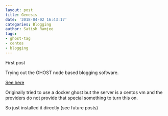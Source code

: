 ```yaml
---
layout: post
title: Genesis
date: '2018-04-02 16:43:17'
categories: Blogging
author: Satish Ramjee
tags:
- ghost-tag
- centos
- blogging
---
```


First post

Trying out the GHOST node based blogging software.


[See here](https://ghost.org)

Originally tried to use a docker ghost but the server is a centos vm and the providers do not provide that special something to turn this on.

So just installed it directly (see future posts)